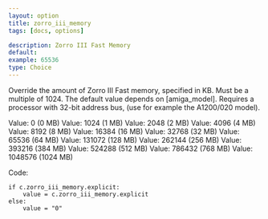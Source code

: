```yaml
---
layout: option
title: zorro_iii_memory
tags: [docs, options]

description: Zorro III Fast Memory
default:
example: 65536
type: Choice
---
```


Override the amount of Zorro III Fast memory, specified in KB. Must be a
multiple of 1024. The default value depends on [amiga_model]. Requires a
processor with 32-bit address bus, (use for example the A1200/020 model).

Value: 0 (0 MB)
Value: 1024 (1 MB)
Value: 2048 (2 MB)
Value: 4096 (4 MB)
Value: 8192 (8 MB)
Value: 16384 (16 MB)
Value: 32768 (32 MB)
Value: 65536 (64 MB)
Value: 131072 (128 MB)
Value: 262144 (256 MB)
Value: 393216 (384 MB)
Value: 524288 (512 MB)
Value: 786432 (768 MB)
Value: 1048576 (1024 MB)

Code:

    if c.zorro_iii_memory.explicit:
        value = c.zorro_iii_memory.explicit
    else:
        value = "0"
